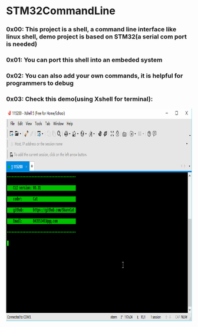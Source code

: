 # STM32CommandLine
### 0x00: This project is a shell, a command line interface like linux shell, demo project is based on STM32(a serial com port is needed)
### 0x01: You can port this shell into an embeded system
### 0x02: You can also add your own commands, it is helpful for programmers to debug
### 0x03: Check this demo(using Xshell for terminal):
<img src="./Doc/demo.gif" width = "851" height = "576" alt="demo.gif" align=center />
